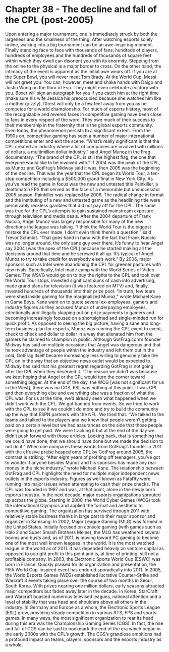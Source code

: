 # Chapter 38 - The decline and fall of the CPL (post-2005)Upon entering a major tournament, one is immediately struck by both the largeness and the smallness of the thing.After watching esports solely online, walking into a big tournament can be an awe-inspiring moment. Finally standing face to face with thousands of fans, hundreds of players, hundreds of employees and the hundreds of thousands of square feet within which they dwell can disorient you with its enormity. Stepping from the online to the physical is a major border to cross.On the other hand, the intimacy of the event is apparent as the initial awe wears off.If you are at the Super Bowl, you will never meet Tom Brady. At the World Cup, Messi will not greet you.You can, however, meet and shake hands with Daigo and Justin Wong on the floor of Evo. They might even celebrate a victory with you. Boxer will sign an autograph for you if you catch him at the right time (make sure his wife Jessica his preoccupied because she watches him like a mother grizzly), f0rest will only be a few feet away from you as he competes for a world championship.For much of esports history, most of the recognizable and revered faces in competitive gaming have been close to fans in every respect of the word. They owe much of their success to their membership in the fraternity that is the global esports community.Even today, the phenomenon persists to a significant extent.From the 1990s on, competitive gaming has seen a number of major international competitions enter and exit the scene.“What’s really significant is that the CPL created an industry where a lot of companies are involved with millions of dollars, a multimillion dollar industry,” said Angel Munoz in the  Frag documentary. “The brand of the CPL is still the highest flag, the one that everyone would like to be involved with.”If 2004 was the peak of the CPL, as Munoz and GotFrag’s Midway said it was, then 2005 was the beginning of the decline. That was the year that the CPL began its World Tour, a ten-stop competition including a $500,000 grand final in New York City. As you’ve read the game in focus was the new and untested title Painkiller, a deathmatch FPS that served as the face of a memorable but unsuccessful 2005 season. Painkiller was replaced by 2006.The radical change in format and the instituting of a new and untested game as the headlining title were perceivably reckless gambles that did not pay off for the CPL. The same was true for the CPL’s attempts to gain sustained mainstream exposure through television and media deals. After the 2004 departure of Frank Nuccio, Angel Munoz was largely responsible for many of the new directions the league was taking.“I think the World Tour is the biggest mistake the CPL ever made, I don’t even think there’s a question,” said Trevor Schmidt. “That goes hand in hand with the fact that Frank Nuccio was no longer around, the only sane guy over there. It’s funny to hear Angel say 2004 [was the apex of the CPL] because he started making all the decisions around that time and he screwed it all up. It’s typical of Angel Munoz to try to take credit for everybody else’s work.”By 2006, major sponsors such as Intel were abandoning the CPL for greener pastures with new rivals. Specifically, Intel made camp with the World Series of Video Games. The WSVG would go on to buy the rights to the CPL and took over the World Tour stops, invested significant sums of cash into advertising, made grand plans for television (it was featured on MTV) and, finally, invested hundreds of thousands into their prize pool.“In truth, few tears were shed inside gaming for the marginalized Munoz,” wrote Michael Kane in Game Boys. Kane went on to quote several ex-employees, gamers and industry figures as they accused Munoz of underpaying employees, intentionally and illegally skipping out on prize payments to gamers and becoming increasingly focused on a shortsighted and single-minded run for quick profit.As opposed to seeing the big picture, having a sane and long-term business plan for esports, Munoz was running the CPL event to event, check to check and dollar to dollar in a way that alienated him from the gamers he claimed to champion in public.Although GotFrag.com’s founder Midway has said on multiple occasions that Angel was dangerous and that he took advantage of people within the industry and left them out in the cold, GotFrag itself became increasingly less willing to genuinely take the CPL on in the way that an objective news outlet would be expected to. Midway has said that his greatest regret regarding GotFrag is not going after the CPL when they deserved it.“The reason we didn’t was because we kept hoping that Angel or the CPL would turn the corner toward something bigger. At the end of the day, the WCG [was not significant for us in the West], there was no CGS, ESL was nothing at this point. It was CPL and then everything else and everything else was a fraction of what the CPL was. For us at the time, we’d already seen what happened when we didn’t work with the CPL. We got banned from events. So we tried to work with the CPL to see if we couldn’t do more and try to build the community up the way that ESPN partners with the NFL. We tried that.“We talked to the teams and talked to the players and we knew that people weren’t getting paid on a certain level but we had assurances on the side that those people were going to get paid. We were tracking it but at the end of the day we didn’t push forward with those articles. Looking back, that is something that we could have done, that we should have done but we made the decision to not do it.”When one compares these words from GotFrag’s founder in 2011 with the effusive praise heaped onto CPL by GotFrag around 2005, the contrast is striking.“After eight years of profiting off teenagers, you’ve got to wonder if anyone besides Munoz and his sponsors has made any real money in the niche industry,” wrote Michael Kane.The relationship between GotFrag and CPL highlights the need for multiple major independent news outlets in the esports industry.Figures as well known as Fatal1ty were running into major issues when attempting to cash their prize checks.The CPL was founded in 1997 and was, at that point, alone in the newly born esports industry. In the next decade, major esports organizations sprouted up across the globe.Starting in 2000, the World Cyber Games (WCG) took the international Olympics and applied the format and aesthetic to competitive gaming. The organization has survived through 2011 with relatively stable business thanks in large part to their major sponsor and organizer in Samsung.In 2002, Major League Gaming (MLG) was formed in the United States. Initially focused on console gaming (with games such as Halo 2 and Super Smash Brothers Melee), the MLG has weathered several booms and busts and, as of 2011, is moving toward PC gaming to become one of the most well known leagues in the world. It is the most watched league in the world as of 2011. It has depended heavily on venture capital as opposed to outright profit to this point and is, at time of printing, still not a profitable company.In 2003, the Electronic Sports World Cup (ESWC) was born in France. Quickly praised for its organization and presentation, the FIFA World Cup-inspired event has endured sporadically into 2011.In 2005, the World Esports Games (WEG) established lucrative Counter-Strike and Warcraft 3 events taking place over the course of two months in Seoul, South Korea. With prizes nearing one million dollars, early seasons attracted major competitors but faded away later in the decade.In Korea, StarCraft and Warcraft boasted numerous televised leagues, national attention and a level of stability that was head and shoulders above all others in the industry.In Germany and Europe as a whole, the Electronic Sports League (ESL) grew, providing steady competition in various RTS, FPS and sports games.In many ways, the most significant organization to rear its head during this era was the Championship Gaming Series (CGS). In fact, the rise and fall of CGS can be said to bookmark the end of the era which began in the early 2000s with the CPL’s growth. The CGS’s grandiose ambitions had a profound impact on teams, players, sponsors and the esports industry as a whole.